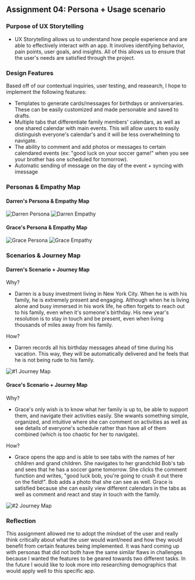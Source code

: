 ## Assignment 04: Persona + Usage scenario


### Purpose of UX Storytelling 
- UX Storytelling allows us to understand how people experience and are able to effectively interact with an app. It involves identifying behavior, pain points, user goals, and insights. All of this allows us to ensure that the user's needs are satisfied through the project. 

### Design Features
Based off of our contextual inquiries, user testing, and reasearch, I hope to implement the following features:
- Templates to generate cards/messages for birthdays or anniversaries. These can be easily customized and made personable and saved to drafts.
- Multiple tabs that differentiate family members' calendars, as well as one shared calendar with main events. This will allow users to easily distinguish everyone's calendar's and it will be less overwhelming to navigate.
- The ability to comment and add photos or messages to certain calendared events (ex: "good luck on your soccer game!" when you see your brother has one scheduled for tomorrow). 
- Automatic sending of message on the day of the event + syncing with imessage

### Personas & Empathy Map
#### Darren's Persona & Empathy Map
![Darren Persona](https://user-images.githubusercontent.com/115651524/235324768-47dd0c72-5f57-4ffc-9858-1347402d381e.png)
![Darren Empathy](https://user-images.githubusercontent.com/115651524/235324767-d39b3ab1-d35e-40b0-bb76-de386fc715d0.png)

#### Grace's Persona & Empathy Map
![Grace Persona](https://user-images.githubusercontent.com/115651524/235324773-08ab7518-50d5-4d37-9326-cc772bf5387d.png)
![Grace Empathy](https://user-images.githubusercontent.com/115651524/235324776-e516f3c7-f888-41b5-b3b4-2ae02727e58b.png)


### Scenarios & Journey Map
#### Darren's Scenario + Journey Map
Why?
- Darren is a busy investment living in New York City. When he is with his family, he is extremely present and engaging. Although when he is living alone and busy immersed in his work life, he often forgets to reach out to his family, even when it's someone's birthday. His new year's resolution is to stay in touch and be present, even when living thousands of miles away from his family. 

How? 
- Darren records all his birthday messages ahead of time during his vacation. This way, they will be automatically delivered and he feels that he is not being rude to his family. 

![#1 Journey Map](https://user-images.githubusercontent.com/115651524/235323848-1492d0de-1dc8-4812-bed3-dbd8afef3672.png)

#### Grace's Scenario + Journey Map
Why?
- Grace's only wish is to know what her family is up to, be able to support them, and navigate their activities easily. She wwants something simple, organized, and intuitive where she can comment on activities as well as see details of everyone's schedule rather than have all of them combined (which is too chaotic for her to navigate).

How? 
- Grace opens the app and is able to see tabs with the names of her children and grand children. She navigates to her grandchild Bob's tab and sees that he has a soccer game tomorrow. She clicks the comment function and writes, "good luck bob, you're going to crush it out there on the field!". Bob adds a photo that she can see as well. Grace is satisfied because she can easily view different calendars in the tabs as well as comment and react and stay in touch with the family. 

![#2 Journey Map](https://user-images.githubusercontent.com/115651524/235323862-142b4c7b-af33-49a5-bb41-1858582388d8.png)

### Reflection
This assignment allowed me to adopt the mindset of the user and really think critically about what the user would want/need and how they would benefit from certain features being implemented. It was hard coming up with personas that did not both have the same similar flaws in challenges because I wanted the features to be geared towards two different tasks. In the future I would like to look more into researching demographics that would apply well to this specific app.


